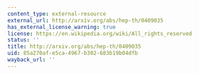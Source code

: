 ```yaml
---
content_type: external-resource
external_url: http://arxiv.org/abs/hep-th/0409035
has_external_license_warning: true
license: https://en.wikipedia.org/wiki/All_rights_reserved
status: ''
title: http://arxiv.org/abs/hep-th/0409035
uid: 85a270af-e5ca-4967-b302-683b19b04dfb
wayback_url: ''
---
```

